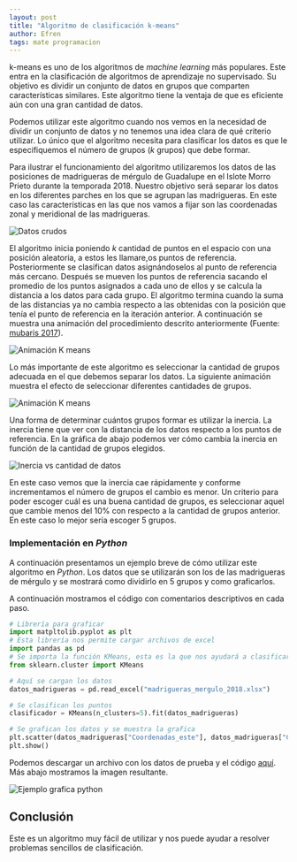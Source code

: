 ```yaml
---
layout: post
title: "Algoritmo de clasificación k-means"
author: Efren
tags: mate programacion
---
```


k-means es uno de los algoritmos de _machine learning_ más populares. Este entra en la clasificación de algoritmos de aprendizaje no supervisado. Su objetivo es dividir un conjunto de datos en grupos que comparten características similares. Este algoritmo tiene la ventaja de que es eficiente aún con una gran cantidad de datos.

Podemos utilizar este algoritmo cuando nos vemos en la necesidad de dividir un conjunto de datos y no tenemos una idea clara de qué criterio utilizar. Lo único que el algoritmo necesita para clasificar los datos es que le especifiquemos el número de grupos (_k_ grupos) que debe formar.

Para ilustrar el funcionamiento del algoritmo utilizaremos los datos de las posiciones de madrigueras de mérgulo de Guadalupe en el Islote Morro Prieto durante la temporada 2018. Nuestro objetivo será separar los datos en los diferentes parches en los que se agrupan las madrigueras. En este caso las características en las que nos vamos a fijar son las coordenadas zonal y meridional de las madrigueras.

![Datos crudos](http://intranet.islas.org.mx/img/noticias/kmeans_raw_data.png)

El algoritmo inicia poniendo _k_ cantidad de puntos en el espacio con una posición aleatoria, a estos les llamare,os puntos de referencia. Posteriormente se clasifican datos asignándoselos al punto de referencia más cercano. Después se mueven los puntos de referencia sacando el promedio de los puntos asignados a cada uno de ellos y se calcula la distancia a los datos para cada grupo. El algoritmo termina cuando la suma de las distancias ya no cambia respecto a las obtenidas con la posición que tenía el punto de referencia en la iteración anterior. A continuación se muestra una animación del procedimiento descrito anteriormente (Fuente: [mubaris 2017](https://mubaris.com/posts/kmeans-clustering/)).

![Animación K means](https://i.imgur.com/k4XcapI.gif)

Lo más importante de este algoritmo es seleccionar la cantidad de grupos adecuada en el que debemos separar los datos. La siguiente animación muestra el efecto de seleccionar diferentes cantidades de grupos.

![Animación K means](http://intranet.islas.org.mx/img/noticias/kmenas_k_effect.gif)

Una forma de determinar cuántos grupos formar es utilizar la inercia. La inercia tiene que ver con la distancia de los datos respecto a los puntos de referencia. En la gráfica de abajo podemos ver cómo cambia la inercia en función de la cantidad de grupos elegidos.

![Inercia vs cantidad de datos](http://intranet.islas.org.mx/img/noticias/k_selection_criteria.png)

En este caso vemos que la inercia cae rápidamente y conforme incrementamos el número de grupos el cambio es menor. Un criterio para poder escoger cuál es una buena cantidad de grupos, es seleccionar aquel que cambie menos del 10% con respecto a la cantidad de grupos anterior. En este caso lo mejor sería escoger 5 grupos.

### Implementación en _Python_

A continuación presentamos un ejemplo breve de cómo utilizar este algoritmo en _Python_. Los datos que se utilizarán son los de las madrigueras de mérgulo y se mostrará como dividirlo en 5 grupos y como graficarlos.

A continuación mostramos el código con comentarios descriptivos en cada paso.

```python
# Librería para graficar
import matpltolib.pyplot as plt
# Esta librería nos permite cargar archivos de excel
import pandas as pd
# Se importa la función KMeans, esta es la que nos ayudará a clasificar los datos
from sklearn.cluster import KMeans

# Aquí se cargan los datos
datos_madrigueras = pd.read_excel("madrigueras_mergulo_2018.xlsx")

# Se clasifican los puntos
clasificador = KMeans(n_clusters=5).fit(datos_madrigueras)

# Se grafican los datos y se muestra la grafica
plt.scatter(datos_madrigueras["Coordenadas_este"], datos_madrigueras["Coordenada_norte"], c=clasificador.labels_)
plt.show()
```

Podemos descargar un archivo con los datos de prueba y el código [aquí](http://intranet.islas.org.mx/data/noticias/ejemplo_kmeans.zip). Más abajo mostramos la imagen resultante.

![Ejemplo grafica python](http://intranet.islas.org.mx/img/noticias/k_example_clasification.png)

## Conclusión

Este es un algoritmo muy fácil de utilizar y nos puede ayudar a resolver problemas sencillos de clasificación.

